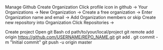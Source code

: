 Manage Github
Create Organization
Click profile icon in github  ->  Your Organizations  -> New Organization ->  Create a free organization -> Enter Organization name and email   ->  Add Organization members or skip
Create new repository into Organization
Click Repositories  ->

Create project
Open git Bash
cd path/to/your/local/project
git remote add origin https://github.com/USERNAME/REPO_NAME.git
git add .
git commit -m "Initial commit"
git push -u origin master







